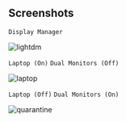 Screenshots
-----------

`Display Manager`

![lightdm](https://imgur.com/U9NWg8l.png)

`Laptop (On)` `Dual Monitors (Off)`

![laptop](https://imgur.com/XIvu1tj.png)

`Laptop (Off)` `Dual Monitors (On)`

![quarantine](https://i.redd.it/63p44yk5xkn41.png)
